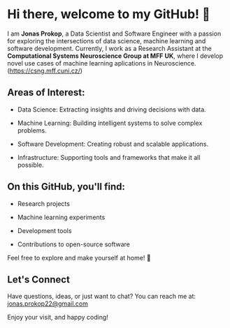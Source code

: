 # Hi there, welcome to my GitHub! 👋

I am **Jonas Prokop**, a Data Scientist and Software Engineer with a passion for exploring the intersections of data science, machine learning and software development.
Currently, I work as a Research Assistant at the **Computational Systems Neuroscience Group at MFF UK**, where I develop novel use cases of machine learning aplications in Neuroscience. (https://csng.mff.cuni.cz/)

## Areas of Interest:

- Data Science: Extracting insights and driving decisions with data.

- Machine Learning: Building intelligent systems to solve complex problems.

- Software Development: Creating robust and scalable applications.

- Infrastructure: Supporting tools and frameworks that make it all possible.

## On this GitHub, you'll find:

- Research projects

- Machine learning experiments

- Development tools

- Contributions to open-source software

Feel free to explore and make yourself at home! 🎉

## Let's Connect

Have questions, ideas, or just want to chat? You can reach me at:
jonas.prokop22@gmail.com

Enjoy your visit, and happy coding!

